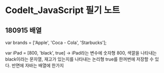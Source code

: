# CodeIt_JavaScript 필기 노트

## 180915 배열

var brands = ['Apple', 'Coca - Cola', 'Starbucks'];

var iPad = [800, 'black', true] -> iPad라는 변수에 숫자형 800, 색깔을 나타내는 black이라는 문자열, 재고가 있는지를 나타내는 논리형 true를 한꺼번에 저장할 수 있다. 반면에 자바는 배열에 한가지 
